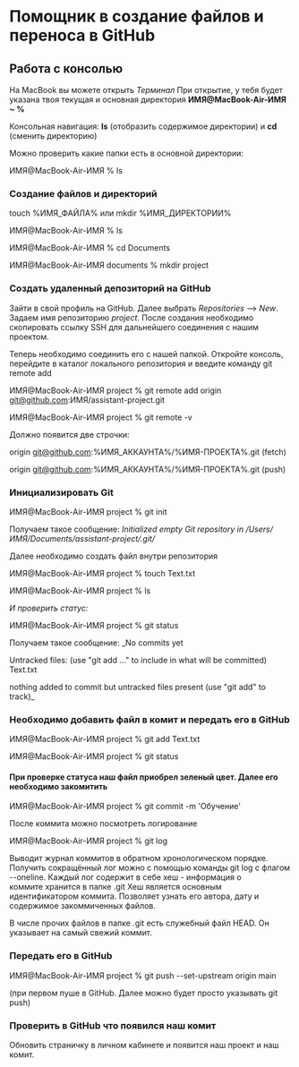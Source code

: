 # Помощник в создание файлов и переноса в GitHub

## Работа с консолью

На MacBook вы можете открыть *Терминал*
При открытие, у тебя будет указана твоя текущая и основная директория **ИМЯ@MacBook-Air-ИМЯ ~ %**

Консольная навигация: **ls** (отобразить содержимое директории) и **cd** (сменить директорию)

Можно проверить какие папки есть в основной директории:

ИМЯ@MacBook-Air-ИМЯ % ls

### Создание файлов и директорий

touch %ИМЯ_ФАЙЛА% или mkdir %ИМЯ_ДИРЕКТОРИИ%

ИМЯ@MacBook-Air-ИМЯ % ls

ИМЯ@MacBook-Air-ИМЯ % cd Documents

ИМЯ@MacBook-Air-ИМЯ documents % mkdir project


### Создать удаленный депозиторий на GitHub


Зайти в свой профиль на GitHub. Далее выбрать *Repositories* --> *New*.
Задаем имя репозиторию *project*. После создания необходимо скопировать ссылку SSH для дальнейшего соединения с нашим проектом.


Теперь необходимо соединить его с нашей папкой. 
Откройте консоль, перейдите в каталог локального репозитория и введите команду git remote add

ИМЯ@MacBook-Air-ИМЯ project % git remote add origin git@github.com:ИМЯ/assistant-project.git

ИМЯ@MacBook-Air-ИМЯ project % git remote -v

Должно появится две строчки:

origin    git@github.com:%ИМЯ_АККАУНТА%/%ИМЯ-ПРОЕКТА%.git (fetch)

origin    git@github.com:%ИМЯ_АККАУНТА%/%ИМЯ-ПРОЕКТА%.git (push) 


### Инициализировать Git


ИМЯ@MacBook-Air-ИМЯ project % git init

Получаем такое сообщение: *Initialized empty Git repository in /Users/ИМЯ/Documents/assistant-project/.git/*

Далее необходимо создать файл внутри репозитория


ИМЯ@MacBook-Air-ИМЯ project % touch Text.txt

ИМЯ@MacBook-Air-ИМЯ project % ls

*И проверить статус:*

ИМЯ@MacBook-Air-ИМЯ project % git status

Получаем такое сообщение: _No commits yet

Untracked files:
  (use "git add <file>..." to include in what will be committed)
	Text.txt

nothing added to commit but untracked files present (use "git add" to track)_

### Необходимо добавить файл в комит и передать его в GitHub


ИМЯ@MacBook-Air-ИМЯ project % git add Text.txt

ИМЯ@MacBook-Air-ИМЯ project % git status


#### При проверке статуса наш файл приобрел зеленый цвет. Далее его необходимо закомитить


ИМЯ@MacBook-Air-ИМЯ project % git commit -m 'Обучение'

После коммита можно посмотреть логирование

ИМЯ@MacBook-Air-ИМЯ project % git log

Выводит журнал коммитов в обратном хронологическом порядке. Получить сокращённый лог можно с помощью команды git log с флагом --oneline. Каждый лог содержит в себе хеш - информация о коммите хранится в папке .git Хеш является основным идентификатором коммита. Позволяет узнать его автора, дату и содержимое закоммиченных файлов.

В числе прочих файлов в папке .git есть служебный файл HEAD. Он указывает на самый свежий коммит.


###  Передать его в GitHub

ИМЯ@MacBook-Air-ИМЯ project % git push --set-upstream origin main 

(при первом пуше в GitHub. Далее можно будет просто указывать git push)



### Проверить в GitHub что появился наш комит


Обновить страничку в личном кабинете и появится наш проект и наш комит.
